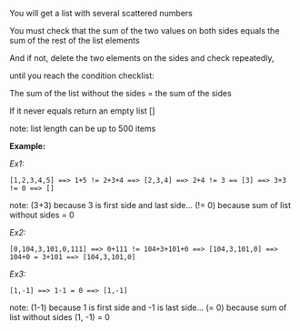 ﻿You will get a list with several scattered numbers

  

You must check that the sum of the two values on both sides equals the sum of the rest of the list elements

  

And if not, delete the two elements on the sides and check repeatedly,

  

until you reach the condition checklist:

  

The sum of the list without the sides = the sum of the sides

  

If it never equals return an empty list []

  

note: list length can be up to 500 items

  

**Example:**

*Ex1:*

  

    [1,2,3,4,5] ==> 1+5 != 2+3+4 ==> [2,3,4] ==> 2+4 != 3 == [3] ==> 3+3 != 0 ==> []

note: (3+3) because 3 is first side and last side... (!= 0) because sum of list without sides = 0

  

*Ex2:*

  

    [0,104,3,101,0,111] ==> 0+111 != 104+3+101+0 ==> [104,3,101,0] ==> 104+0 = 3+101 ==> [104,3,101,0]

*Ex3:*

  

    [1,-1] ==> 1-1 = 0 ==> [1,-1]

note: (1-1) because 1 is first side and -1 is last side... (= 0) because sum of list without sides (1, -1) = 0
